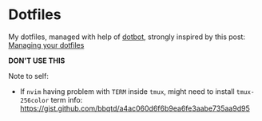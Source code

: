 # Dotfiles

My dotfiles, managed with help of
[dotbot](https://github.com/anishathalye/dotbot), strongly inspired by this
post: [Managing your dotfiles](https://github.com/anishathalye/dotbot)

**DON'T USE THIS**

Note to self:

- If `nvim` having problem with `TERM` inside `tmux`, might need to install
  `tmux-256color` term info: https://gist.github.com/bbqtd/a4ac060d6f6b9ea6fe3aabe735aa9d95
